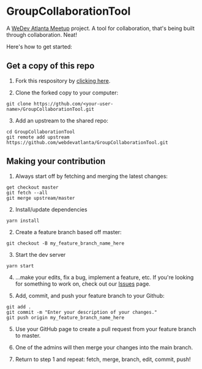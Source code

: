# GroupCollaborationTool

A [WeDev Atlanta Meetup](https://meetup.com/webdevatlanta) project. A tool for collaboration, that's being built through collaboration. Neat!

Here's how to get started:

## Get a copy of this repo

1.  Fork this respository by [clicking here](https://github.com/webdevatlanta/GroupCollaborationTool/fork).

2.  Clone the forked copy to your computer:

```
git clone https://gthub.com/<your-user-name>/GroupCollaborationTool.git
```

3. Add an upstream to the shared repo:

```
cd GroupCollaborationTool
git remote add upstream https://github.com/webdevatlanta/GroupCollaborationTool.git
```

## Making your contribution

1. Always start off by fetching and merging the latest changes:

```
get checkout master
git fetch --all
git merge upstream/master
```

2. Install/update dependencies

```
yarn install
```

2. Create a feature branch based off master:

```
git checkout -B my_feature_branch_name_here
```

3. Start the dev server

```
yarn start
```

4. ...make your edits, fix a bug, implement a feature, etc. If you're looking for something to work on, check out our [Issues](https://github.com/webdevatlanta/GroupCollaborationTool/issues) page.

5. Add, commit, and push your feature branch to your Github:

```
git add .
git commit -m "Enter your description of your changes."
git push origin my_feature_branch_name_here
```

5.  Use your GitHub page to create a pull request from your feature branch to master.

6.  One of the admins will then merge your changes into the main branch.

7.  Return to step 1 and repeat: fetch, merge, branch, edit, commit, push!
